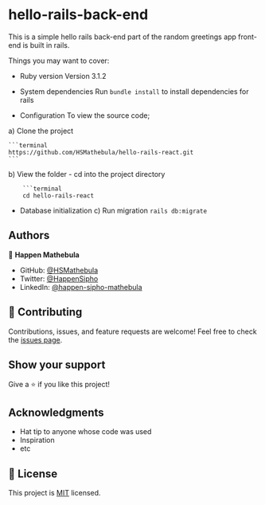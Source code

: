 # hello-rails-back-end

This is a simple hello rails back-end part of the random greetings app front-end is built in rails.

Things you may want to cover:

- Ruby version
  Version 3.1.2

- System dependencies
  Run `bundle install` to install dependencies for rails

- Configuration
  To view the source code;

a) Clone the project

    ```terminal
    https://github.com/HSMathebula/hello-rails-react.git
    ```

b) View the folder - cd into the project directory

        ```terminal
        cd hello-rails-react
- Database initialization
  c) Run migration
  `rails db:migrate`

## Authors

👤 **Happen Mathebula**
- GitHub: [@HSMathebula](https://github.com/HSMathebula )
- Twitter: [@HappenSipho](https://twitter.com/HappenSipho)
- LinkedIn: [@happen-sipho-mathebula](www.linkedin.com/in/happen-sipho-mathebula)

## 🤝 Contributing

Contributions, issues, and feature requests are welcome!
Feel free to check the [issues page](../../issues/).

## Show your support
Give a ⭐️ if you like this project!

## Acknowledgments

- Hat tip to anyone whose code was used
- Inspiration
- etc

## 📝 License
This project is [MIT](./MIT.md) licensed.